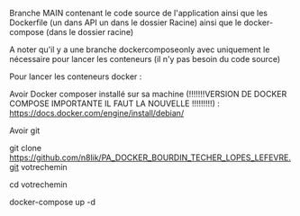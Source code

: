 Branche MAIN contenant le code source de l'application ainsi que les Dockerfile (un dans API un dans le dossier Racine) ainsi que le docker-compose (dans le dossier racine)

A noter qu'il y a une branche dockercomposeonly avec uniquement le nécessaire pour lancer les conteneurs (il n'y pas besoin du code source)


Pour lancer les conteneurs docker :


Avoir Docker composer installé sur sa machine (!!!!!!!VERSION DE DOCKER COMPOSE IMPORTANTE IL FAUT LA NOUVELLE !!!!!!!!!) :  https://docs.docker.com/engine/install/debian/ 

Avoir git


git clone https://github.com/n8lik/PA_DOCKER_BOURDIN_TECHER_LOPES_LEFEVRE.git votrechemin

cd votrechemin

docker-compose up -d
